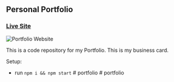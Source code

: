 ## Personal Portfolio

### [Live Site](https://patriciodrice.com)

![Portfolio Website](https://i.ibb.co/WgPMpts/image.png)

This is a code repository for my Portfolio. This is my business card.

Setup:
- run ```npm i && npm start```
#   p o r t f o l i o  
 #   p o r t f o l i o  
 